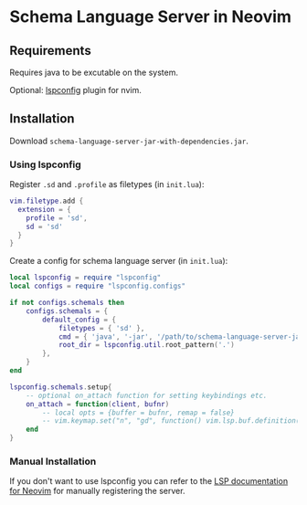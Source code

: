 # Schema Language Server in Neovim

## Requirements
Requires java to be excutable on the system.

Optional: [lspconfig](https://github.com/neovim/nvim-lspconfig) plugin for nvim.

## Installation
Download `schema-language-server-jar-with-dependencies.jar`.

### Using lspconfig
Register `.sd` and `.profile` as filetypes (in `init.lua`):
```lua
vim.filetype.add {
  extension = {
    profile = 'sd',
    sd = 'sd'
  }
}
```

Create a config for schema language server (in `init.lua`):
```lua
local lspconfig = require "lspconfig"
local configs = require "lspconfig.configs"

if not configs.schemals then
    configs.schemals = {
        default_config = {
            filetypes = { 'sd' },
            cmd = { 'java', '-jar', '/path/to/schema-language-server-jar-with-dependencies.jar' },
            root_dir = lspconfig.util.root_pattern('.')
        },
    }
end

lspconfig.schemals.setup{
    -- optional on_attach function for setting keybindings etc.
    on_attach = function(client, bufnr)
       	-- local opts = {buffer = bufnr, remap = false}
	    -- vim.keymap.set("n", "gd", function() vim.lsp.buf.definition() end, opts)
    end
}
```

### Manual Installation
If you don't want to use lspconfig you can refer to the [LSP documentation for Neovim](https://neovim.io/doc/user/lsp.html) for manually registering the server.

